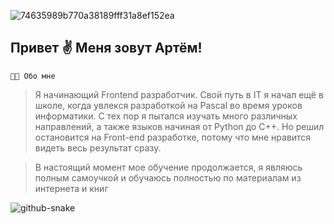![74635989b770a38189fff31a8ef152ea](https://github.com/BarievArtem/BarievArtem/assets/159599279/f90f129d-36ef-41e6-acf5-1fdadd52c262)

 
## **Привет ✌️ Меня зовут Артём!**

```👨‍💻 Обо мне```
> Я начинающий Frontend разработчик. Свой путь в IT я начал ещё в школе, когда увлекся разработкой на Pascal во время уроков информатики. С тех пор я пытался изучать много различных направлений, а также языков начиная от Python до C++. Но решил остановится на Front-end разработке, потому что мне нравится видеть весь результат сразу.

> В настоящий момент мое обучение продолжается, я являюсь полным самоучкой и обучаюсь полностью по материалам из интернета и книг
 
 
 ![github-snake](https://github.com/BarievArtem/BarievArtem/assets/159599279/9b65580e-7d26-4f13-b58c-87b2c88bf4ac)
